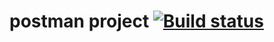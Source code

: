 # postman project [![Build status](https://ci.appveyor.com/api/projects/status/bswji7j775ac7amu?svg=true)](https://ci.appveyor.com/project/Ollitestit/postman)

